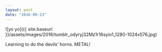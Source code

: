 ```yaml
---
layout: post
date: "2016-09-23"
---
```


![yo yo]({{ site.baseurl }}/assets/images/2016/tumblr_odyryj32Mz1r16syio1_1280-1024x576.jpg)

Learning to do the devils’ horns. METAL!
